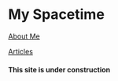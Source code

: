 # My Spacetime

[About Me](about/README.md)

[Articles](Articles/README.md)


#### This site is under construction

